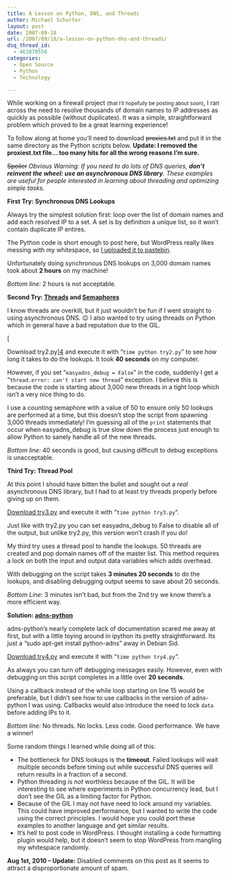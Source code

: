 ```yaml
---
title: A Lesson on Python, DNS, and Threads
author: Michael Schurter
layout: post
date: 2007-09-18
url: /2007/09/18/a-lesson-on-python-dns-and-threads/
dsq_thread_id:
  - 463870556
categories:
  - Open Source
  - Python
  - Technology

---
```

While working on a firewall project <small>(that I&#8217;ll hopefully be posting about soon)</small>, I ran across the need to resolve thousands of domain names to IP addresses as quickly as possible (without duplicates). It was a simple, straightforward problem which proved to be a great learning experience!

To follow along at home you&#8217;ll need to download <strike>proxies.txt</strike> and put it in the same directory as the Python scripts below. **Update: I removed the proxiest.txt file&#8230; too many hits for all the wrong reasons I&#8217;m sure.**

<strike>Spoiler</strike> _Obvious Warning: If you need to do lots of DNS queries, **don&#8217;t reinvent the wheel: use an asynchronous DNS library**. These examples are useful for people interested in learning about threading and optimizing simple tasks._

**First Try: Synchronous DNS Lookups**

Always try the simplest solution first: loop over the list of domain names and add each resolved IP to a set. A set is by definition a unique list, so it won&#8217;t contain duplicate IP entires.

The Python code is short enough to post here, but WordPress really likes messing with my whitespace, so [I uploaded it to pastebin][1].

Unfortunately doing synchronous DNS lookups on 3,000 domain names took about **2 hours** on my machine!

_Bottom line:_ 2 hours is not acceptable.

**Second Try: [Threads][2] and [Semaphores][3]**

I know threads are overkill, but it just wouldn&#8217;t be fun if I went straight to using asynchronous DNS. 😉 I also wanted to try using threads on Python which in general have a bad reputation due to the GIL.
  
[
  
Download try2.py][4] and execute it with &#8220;`time python try2.py`&#8221; to see how long it takes to do the lookups. It took **40 seconds** on my computer.

However, if you set &#8220;`easyadns_debug = False`&#8221; in the code, suddenly I get a &#8220;`thread.error: can't start new thread`&#8221; exception. I believe this is because the code is starting about 3,000 new threads in a tight loop which isn&#8217;t a very nice thing to do.

I use a counting semaphore with a value of 50 to ensure only 50 lookups are performed at a time, but this doesn&#8217;t stop the script from spawning 3,000 threads immediately! I&#8217;m guessing all of the `print` statements that occur when easyadns_debug is true slow down the process just enough to allow Python to sanely handle all of the new threads.

_Bottom line:_ 40 seconds is good, but causing difficult to debug exceptions is unacceptable.

**Third Try: Thread Pool**

At this point I should have bitten the bullet and sought out a _real_ asynchronous DNS library, but I had to at least try threads properly before giving up on them.

[Download try3.py][5] and execute it with &#8220;`time python try3.py`&#8220;.

Just like with try2.py you can set easyadns_debug to False to disable all of the output, but unlike try2.py, this version won&#8217;t crash if you do!

My third try uses a thread pool to handle the lookups. 50 threads are created and pop domain names off of the master list. This method requires a lock on both the input and output data variables which adds overhead.

With debugging on the script takes **3 minutes 20 seconds** to do the lookups, and disabling debugging output seems to save about 20 seconds.

_Bottom Line:_ 3 minutes isn&#8217;t bad, but from the 2nd try we know there&#8217;s a more efficient way.

**Solution: [adns-python][6]**

adns-python&#8217;s nearly complete lack of documentation scared me away at first, but with a little toying around in ipython its pretty straightforward. Its just a &#8220;sudo apt-get install python-adns&#8221; away in Debian Sid.

[Download try4.py][7] and execute it with &#8220;`time python try4.py`&#8220;.

As always you can turn off debugging messages easily. However, even with debugging on this script completes in a little over **20 seconds**.

Using a callback instead of the while loop starting on line 15 would be preferable, but I didn&#8217;t see how to use callbacks in the version of adns-python I was using. Callbacks would also introduce the need to lock `data` before adding IPs to it.

_Bottom line:_ No threads. No locks. Less code. Good performance. We have a winner!

Some random things I learned while doing all of this:

  * The bottleneck for DNS lookups is the **timeout**. Failed lookups will wait multiple seconds before timing out while successful DNS queries will return results in a fraction of a second.
  * Python threading is _not_ worthless because of the GIL. It will be interesting to see where experiments in Python concurrency lead, but I don&#8217;t see the GIL as a limiting factor for Python.
  * Because of the GIL I may not have need to lock around my variables. This could have improved performance, but I wanted to write the code using the correct principles. I would hope you could port these examples to another language and get similar results.
  * It&#8217;s hell to post code in WordPress. I thought installing a code formatting plugin would help, but it doesn&#8217;t seem to stop WordPress from mangling my whitespace randomly.

**Aug 1st, 2010 &#8211; Update:** Disabled comments on this post as it seems to attract a disproportionate amount of spam.

 [1]: http://python.pastebin.com/f4292b7fa
 [2]: http://docs.python.org/lib/module-threading.html
 [3]: http://en.wikipedia.org/wiki/Semaphore_(programming)
 [4]: /code/easyadns/try2.py
 [5]: /code/easyadns/try3.py
 [6]: http://code.google.com/p/adns-python/
 [7]: /code/easyadns/try4.py